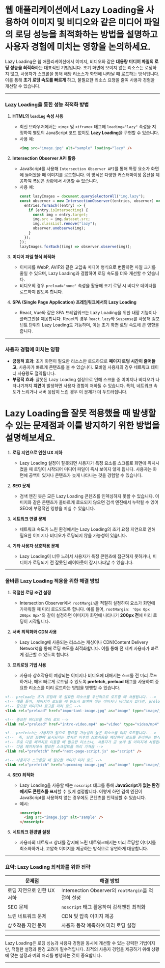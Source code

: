 # 웹 애플리케이션에서 Lazy Loading을 사용하여 이미지 및 비디오와 같은 미디어 파일의 로딩 성능을 최적화하는 방법을 설명하고 사용자 경험에 미치는 영향을 논의하세요.

Lazy Loading은 웹 애플리케이션에서 이미지, 비디오와 같은 **대용량 미디어 파일의 로딩 성능을 최적화**하는 대표적인 기법입니다. 초기 화면에 보이지 않는 리소스는 로딩하지 않고, 사용자가 스크롤을 통해 해당 리소스가 화면에 나타날 때 로드하는 방식입니다. 이를 통해 **초기 로딩 속도를 빠르게** 하고, 불필요한 리소스 요청을 줄여 사용자 경험을 개선할 수 있습니다.

---

### Lazy Loading을 통한 성능 최적화 방법

1. **HTML의 `loading` 속성 사용**

   - 최신 브라우저에서는 `<img>` 및 `<iframe>` 태그에 `loading="lazy"` 속성을 지정하여 별도의 JavaScript 코드 없이도 **Lazy Loading**을 구현할 수 있습니다.
   - 사용 예:
     ```html
     <img src="image.jpg" alt="sample" loading="lazy" />
     ```

2. **Intersection Observer API 활용**

   - JavaScript를 사용해 `Intersection Observer API`를 통해 특정 요소가 화면에 들어왔을 때 이미지를 로드합니다. 이 방식은 다양한 커스터마이징 옵션을 제공하여 폭넓은 상황에서 사용할 수 있습니다.
   - 사용 예:
     ```javascript
     const lazyImages = document.querySelectorAll("img.lazy");
     const observer = new IntersectionObserver((entries, observer) => {
       entries.forEach((entry) => {
         if (entry.isIntersecting) {
           const img = entry.target;
           img.src = img.dataset.src;
           img.classList.remove("lazy");
           observer.unobserve(img);
         }
       });
     });
     lazyImages.forEach((img) => observer.observe(img));
     ```

3. **미디어 파일 형식 최적화**

   - 이미지를 WebP, AVIF와 같은 고압축 미디어 형식으로 변환하면 파일 크기를 줄일 수 있으며, Lazy Loading과 결합하여 로딩 속도를 더욱 개선할 수 있습니다.
   - 비디오의 경우 `preload="none"` 속성을 활용해 초기 로딩 시 비디오 데이터를 로드하지 않도록 합니다.

4. **SPA (Single Page Application) 프레임워크에서의 Lazy Loading**
   - React, Vue와 같은 SPA 프레임워크는 Lazy Loading을 위한 내장 기능이나 플러그인을 제공합니다. React의 경우 `React.lazy`와 `Suspense`를 사용해 컴포넌트 단위의 Lazy Loading도 가능하며, 이는 초기 화면 로딩 속도에 큰 영향을 줍니다.

---

### 사용자 경험에 미치는 영향

- **긍정적 효과**: 초기 화면이 필요한 리소스만 로드하므로 **페이지 로딩 시간이 줄어들고**, 사용자가 빠르게 콘텐츠를 볼 수 있습니다. 모바일 사용자의 경우 네트워크 데이터 사용량도 절약됩니다.
- **부정적 효과**: 잘못된 Lazy Loading 설정으로 인해 스크롤 중 이미지나 비디오가 나타나기까지 **지연**이 발생하면 사용자 경험이 저하될 수 있습니다. 특히, 네트워크 속도가 느리거나 서버 응답이 느린 경우 이 문제가 더 두드러집니다.

# Lazy Loading을 잘못 적용했을 때 발생할 수 있는 문제점과 이를 방지하기 위한 방법을 설명해보세요.

1. **로딩 지연으로 인한 UX 저하**

   - Lazy Loading 설정이 잘못되면 사용자가 특정 요소를 스크롤로 화면에 위치시켰을 때 로딩이 시작되어 미디어 파일이 즉시 보이지 않게 됩니다. 사용자는 화면에 공백이 있거나 콘텐츠가 늦게 나타나는 것을 경험할 수 있습니다.

2. **SEO 문제**

   - 검색 엔진 봇은 모든 Lazy Loading 콘텐츠를 인덱싱하지 못할 수 있습니다. 이미지와 같은 콘텐츠가 올바르게 로드되지 않으면 검색 엔진에서 누락될 수 있어 SEO에 부정적인 영향을 미칠 수 있습니다.

3. **네트워크 연결 문제**

   - 네트워크 속도가 느린 환경에서는 Lazy Loading의 초기 요청 지연으로 인해 필요한 이미지나 비디오가 로딩되지 않을 가능성이 있습니다.

4. **기타 사용자 상호작용 문제**
   - Lazy Loading이 너무 느려서 사용자가 특정 콘텐츠에 접근하지 못하거나, 미디어가 로딩되기 전 잘못된 레이아웃이 잠시 나타날 수 있습니다.

---

### 올바른 Lazy Loading 적용을 위한 해결 방법

1. **적절한 로딩 조건 설정**

   - Intersection Observer에서 `rootMargin`을 적절히 설정하여 요소가 화면에 가까워질 때 미리 로드되도록 합니다. 예를 들어, `rootMargin: '0px 0px 200px 0px'`와 같이 설정하면 이미지가 화면에 나타나기 **200px 전**에 미리 로딩이 시작됩니다.

2. **서버 최적화와 CDN 사용**

   - Lazy Loading에 사용되는 리소스는 캐싱이나 CDN(Content Delivery Network)을 통해 로딩 속도를 최적화합니다. 이를 통해 전 세계 사용자가 빠르게 접근할 수 있도록 합니다.

3. **프리로딩 기법 사용**
   - 사용자 상호작용이 예상되는 이미지나 비디오에 대해서는 스크롤 전 미리 로드하거나, 매우 빠르게 로드될 수 있도록 **prefetch, preload** 태그를 사용하여 중요한 리소스를 미리 로드하는 방법을 병행할 수 있습니다.

```html
<!-- preload는 초기 로딩에 꼭 필요한 리소스를 우선적으로 로드할 때 사용됩니다. -->
<!-- 예를 들어, 페이지가 로드될 때 반드시 보여야 하는 이미지나 비디오가 있다면, preload를 통해 로드 우선순위를 높일 수 있습니다. -->
<!-- 중요한 이미지나 로고를 미리 로드 -->
<link rel="preload" href="important-image.jpg" as="image" type="image/jpeg" />

<!-- 중요한 비디오를 미리 로드 -->
<link rel="preload" href="intro-video.mp4" as="video" type="video/mp4" />

<!-- prefetch는 사용자가 앞으로 필요할 가능성이 높은 리소스를 미리 로드합니다. -->
<!--  즉, 당장 화면에 표시되지는 않지만 이후의 상호작용을 예상하여 로드를 준비하는 방식입니다. -->
<!-- 주로 다음 페이지로 이동할 때 필요한 리소스나, 사용자가 곧 보게 될 이미지에 사용됩니다. -->
<!-- 다음 페이지에서 필요한 스크립트를 미리 가져옴 -->
<link rel="prefetch" href="next-page-script.js" as="script" />

<!-- 사용자가 스크롤할 때 필요한 이미지 미리 로드 -->
<link rel="prefetch" href="upcoming-image.jpg" as="image" type="image/jpeg" />
```

4. **SEO 최적화**

   - Lazy Loading을 사용할 때는 `noscript` 태그를 통해 **JavaScript가 없는 환경에서도 콘텐츠를 표시**할 수 있게 설정합니다. 이렇게 하면 검색 엔진이 JavaScript를 사용하지 않는 경우에도 콘텐츠를 인덱싱할 수 있습니다.
   - 예시:
     ```html
     <noscript>
       <img src="image.jpg" alt="sample" />
     </noscript>
     ```

5. **네트워크 환경별 설정**
   - 사용자의 네트워크 상태를 감지해 느린 네트워크에서는 미리 로딩할 이미지를 최소화하거나, 고압축 이미지를 제공하는 방식으로 유연하게 대응합니다.

---

### 요약: Lazy Loading 최적화를 위한 전략

| 문제점                     | 해결 방법                                          |
| -------------------------- | -------------------------------------------------- |
| 로딩 지연으로 인한 UX 저하 | Intersection Observer의 `rootMargin`을 적절히 설정 |
| SEO 문제                   | `noscript` 태그 활용하여 검색엔진 최적화           |
| 느린 네트워크 문제         | CDN 및 압축 이미지 제공                            |
| 상호작용 지연 문제         | 사용자 동작 예측하여 미리 로딩 설정                |

---

Lazy Loading은 로딩 성능과 사용자 경험을 동시에 개선할 수 있는 강력한 기법이지만, 적절한 설정과 환경 고려가 필수적입니다. 최적의 사용자 경험을 제공하기 위해 상황에 맞는 설정과 예외 처리를 병행하는 것이 중요합니다.

---
